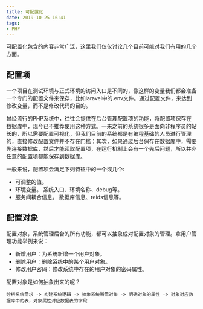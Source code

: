 ```yaml
---
title: 可配置化
date: 2019-10-25 16:41
tags:
- PHP
---
```


可配置化包含的内容非常广泛，这里我们仅仅讨论几个目前可能对我们有用的几个方面。

## 配置项
一个项目在测试环境与正式环境的访问入口是不同的，像这样的变量我们都会准备一个专门的配置文件来保存，比如laravel中的.env文件。通过配置文件，来达到修改变量，而不是修改代码的目的。

曾经流行的PHP系统中，往往会提供在后台管理配置项的功能，将配置项保存在数据库中，现今已不推荐使用这种方式。一来之前的系统很多是面向非程序员的站长的，所以需要配置可视化，但我们目前的系统都是有编程基础的人员进行管理的，直接修改配置文件并不存在门槛；其次，如果通过后台保存在数据库中，需要先连接数据库，然后才能读取配置项，在运行机制上会有一个先后问题，所以并非任意的配置项都能保存到数据库。

一般来说，配置项会满足下列特征中的一个或几个:
 - 可调整的值。 
 - 环境变量。 系统入口、环境名称、debug等。
 - 服务间耦合信息。 数据库信息、reids信息等。

## 配置对象
配置对象，系统管理后台的所有功能，都可以抽象成对配置对象的管理。拿用户管理功能举例来说：

- 新增用户：为系统新增一个用户对象。
- 删除用户：删除系统中的某个用户对象。
- 修改用户密码：修改系统中存在的用户对象的密码属性。

配置对象是如何抽象出来的呢？

```
分析系统需求 -> 构建系统逻辑 -> 抽象系统所需对象 -> 明确对象的属性 -> 对象对应数据库中的表，对象属性对应数据表的字段
```


